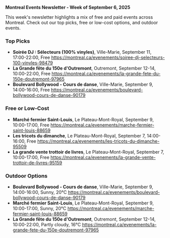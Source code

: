 **Montreal Events Newsletter - Week of September 6, 2025**

This week's newsletter highlights a mix of free and paid events across Montreal. Check out our top picks, free or low-cost options, and outdoor events.

### Top Picks

* **Soirée DJ : Sélecteurs (100% vinyles)**, Ville-Marie, September 11, 17:00-22:00, Free
  https://montreal.ca/evenements/soiree-dj-selecteurs-100-vinyles-98479
* **La Grande fête du 150e d'Outremont**, Outremont, September 12-14, 10:00-22:00, Free
  https://montreal.ca/evenements/la-grande-fete-du-150e-doutremont-97965
* **Boulevard Bollywood - Cours de danse**, Ville-Marie, September 9, 14:00-16:00, Free
  https://montreal.ca/evenements/boulevard-bollywood-cours-de-danse-90179

### Free or Low-Cost

* **Marché fermier Saint-Louis**, Le Plateau-Mont-Royal, September 9, 10:00-17:00, Free
  https://montreal.ca/evenements/marche-fermier-saint-louis-88659
* **Les tricots du dimanche**, Le Plateau-Mont-Royal, September 7, 14:00-16:00, Free
  https://montreal.ca/evenements/les-tricots-du-dimanche-95509
* **La grande vente trottoir de livres**, Le Plateau-Mont-Royal, September 7, 10:00-17:00, Free
  https://montreal.ca/evenements/la-grande-vente-trottoir-de-livres-95159

### Outdoor Options

* **Boulevard Bollywood - Cours de danse**, Ville-Marie, September 9, 14:00-16:00, Sunny, 20°C
  https://montreal.ca/evenements/boulevard-bollywood-cours-de-danse-90179
* **Marché fermier Saint-Louis**, Le Plateau-Mont-Royal, September 9, 10:00-17:00, Sunny, 20°C
  https://montreal.ca/evenements/marche-fermier-saint-louis-88659
* **La Grande fête du 150e d'Outremont**, Outremont, September 12-14, 10:00-22:00, Partly cloudy, 16°C
  https://montreal.ca/evenements/la-grande-fete-du-150e-doutremont-97965